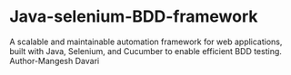 # Java-selenium-BDD-framework
A scalable and maintainable automation framework for web applications, built with Java, Selenium, and Cucumber to enable efficient BDD testing.
<br>
Author-Mangesh Davari
